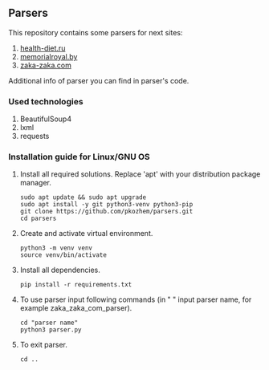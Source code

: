 <h2> Parsers </h2>
This repository contains some parsers for next sites:<br>

1) <a href="https://health-diet.ru">health-diet.ru</a>
2) <a href="http://memorialroyal.by">memorialroyal.by</a>
3) <a href="https://zaka-zaka.com">zaka-zaka.com</a>

Additional info of parser you can find in parser's code.

<h3> Used technologies </h3>

1) BeautifulSoup4
2) lxml
3) requests

<h3> Installation guide for Linux/GNU OS </h3>

1) Install all required solutions. Replace 'apt' with
   your distribution package manager.
   ```commandline
   sudo apt update && sudo apt upgrade
   sudo apt install -y git python3-venv python3-pip
   git clone https://github.com/pkozhem/parsers.git
   cd parsers
   ```
2) Create and activate virtual environment.
   ```commandline
   python3 -m venv venv
   source venv/bin/activate
   ```
3) Install all dependencies.
   ```commandline
   pip install -r requirements.txt
   ```
4) To use parser input following commands (in " " input parser name, for example zaka_zaka_com_parser).
   ```commandline
   cd "parser name"
   python3 parser.py
   ```
5) To exit parser.
   ```commandline
   cd ..
   ```
